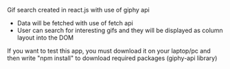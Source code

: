 Gif search created in react.js with use of giphy api

- Data will be fetched with use of fetch api
- User can search for interesting gifs and they will be displayed as column layout into the DOM

If you want to test this app, you must download it on your laptop/pc
and then write "npm install" to download required packages (giphy-api library)


